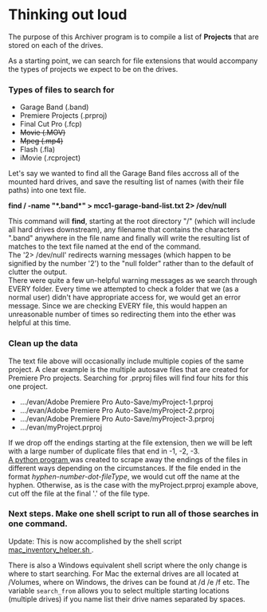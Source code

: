 # Thinking out loud

The purpose of this Archiver program is to compile a list of **Projects** that are stored on each of the drives. 

As a starting point, we can search for file extensions that would accompany the types of projects we expect to be on the drives.

### Types of files to search for
<ul> 
  
  <li>Garage Band (.band) </li>
  <li>Premiere Projects (.prproj)</li>
  <li>Final Cut Pro (.fcp)</li>
  <li><strike>Movie (.MOV)</strike></li>
  <li><strike>Mpeg (.mp4) </strike></li>
  <li>Flash (.fla)</li>
  <li>iMovie (.rcproject)</li>
</ul>

Let's say we wanted to find all the Garage Band files accross all of the mounted hard drives, and save the resulting list of names (with their file paths) into one text file. 

**find / -name "\*.band\*" > mcc1-garage-band-list.txt 2> /dev/null**

This command will **find**,  starting at the root directory "/" (which will include all hard drives downstream), any filename that contains the characters ".band" anywhere in the file name and finally will write the resulting list of matches to the text file named at the end of the command.   
The '2> /dev/null' redirects warning messages (which happen to be signified by the number '2') to the "null folder" rather than to the default of clutter the output.  
There were quite a few un-helpful warning messages as we search through EVERY folder.  Every time we attempted to check a folder that we (as a normal user) didn't have appropriate access for, we would get an error message.  Since we are checking EVERY file, this would happen an unreasonable number of times so redirecting them into the ether was helpful at this time.  

### Clean up the data

The text file above will occasionally include multiple copies of the same project.  A clear example is the multiple autosave files that are created for Premiere Pro projects. 
Searching for .prproj files will find four hits for this one project.  

<ul>
  <li>.../evan/Adobe Premiere Pro Auto-Save/myProject-1.prproj</li>
  <li>.../evan/Adobe Premiere Pro Auto-Save/myProject-2.prproj</li>
  <li>.../evan/Adobe Premiere Pro Auto-Save/myProject-3.prproj</li>
  <li>.../evan/myProject.prproj</li>
</ul>

If we drop off the endings starting at the file extension, then we will be left with a large number of duplicate files that end in -1, -2, -3.
<br>
<a href="https://github.com/ekn394/KPL-Commons-Studio-Archive-Helper/blob/main/removeDuplicates.py"> A python program </a> was created to scrape away the endings of the files in different ways depending on the circumstances.  If the file ended in the format _hyphen-number-dot-fileType_, we would cut off the name at the hyphen.  Otherwise, as is the case with the myProject.prproj example above, cut off the file at the final '.' of the file type.

### Next steps.  Make one shell script to run all of those searches in one command.  

Update: This is now accomplished by the shell script <a href="https://github.com/ekn394/KPL-CS-Archiver/blob/main/mac_inventory_helper.sh"> mac_inventory_helper.sh </a>.  

There is also a Windows equivalent shell script where the only change is where to start searching.  For Mac the external drives are all located at /Volumes, where on Windows, the drives can be found at /d /e /f  etc.  The variable <code>search_from</code> allows you to select multiple starting locations (multiple drives) if you name list their drive names separated by spaces.   

